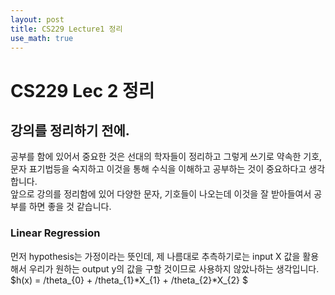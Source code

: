 ```yaml
---
layout: post
title: CS229 Lecture1 정리
use_math: true
---
```


# CS229 Lec 2 정리 
## __강의를 정리하기 전에.__
공부를 함에 있어서 중요한 것은 선대의 학자들이 정리하고 그렇게 쓰기로 약속한 기호, 문자 표기법등을 숙지하고 이것을 통해 수식을 이해하고 공부하는 것이 중요하다고 생각합니다.<br/>
앞으로 강의를 정리함에 있어 다양한 문자, 기호들이 나오는데 이것을 잘 받아들여서 공부를 하면 좋을 것 같습니다.

### Linear Regression
먼저 hypothesis는 가정이라는 뜻인데, 제 나름대로 추측하기로는 input X 값을 활용해서 우리가 원하는 output y의 값을 구할 것이므로 사용하지 않았나하는 생각입니다.<br/>
$h(x) = /theta_{0} + /theta_{1}*X_{1} + /theta_{2}*X_{2} $ 
